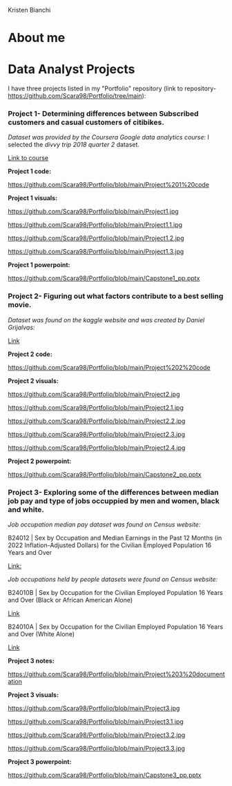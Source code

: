 Kristen Bianchi
# About me
# Data Analyst Projects
I have three projects listed in my "Portfolio" repository (link to repository- https://github.com/Scara98/Portfolio/tree/main):

### **Project 1**- Determining differences between Subscribed customers and casual customers of citibikes. 

  *Dataset was provided by the Coursera Google data analytics course:* I selected the *divvy trip 2018 quarter 2* dataset.
   
  [Link to course](https://www.coursera.org/learn/google-data-analytics-capstone)
  
  **Project 1 code:**
  
  https://github.com/Scara98/Portfolio/blob/main/Project%201%20code
 
  **Project 1 visuals:**
   
   https://github.com/Scara98/Portfolio/blob/main/Project1.jpg
   
   https://github.com/Scara98/Portfolio/blob/main/Project1.1.jpg
   
   https://github.com/Scara98/Portfolio/blob/main/Project1.2.jpg
   
   https://github.com/Scara98/Portfolio/blob/main/Project1.3.jpg
  
  **Project 1 powerpoint:** 
  
  https://github.com/Scara98/Portfolio/blob/main/Capstone1_pp.pptx

### **Project 2**- Figuring out what factors contribute to a best selling movie.

  *Dataset was found on the kaggle website and was created by Daniel Grijalvas:* 
  
  [Link](https://www.kaggle.com/datasets/danielgrijalvas/movies)

 
  **Project 2 code:** 
  
  https://github.com/Scara98/Portfolio/blob/main/Project%202%20code
  
  **Project 2 visuals:**
  
   https://github.com/Scara98/Portfolio/blob/main/Project2.jpg
  
   https://github.com/Scara98/Portfolio/blob/main/Project2.1.jpg
   
   https://github.com/Scara98/Portfolio/blob/main/Project2.2.jpg
   
   https://github.com/Scara98/Portfolio/blob/main/Project2.3.jpg
   
   https://github.com/Scara98/Portfolio/blob/main/Project2.4.jpg
 
 **Project 2 powerpoint:** 
 
 https://github.com/Scara98/Portfolio/blob/main/Capstone2_pp.pptx

### **Project 3**- Exploring some of the differences between median job pay and type of jobs occuppied by men and women, black and white.
 
  *Job occupation median pay dataset was found on Census website:* 
  
   B24012 | Sex by Occupation and Median Earnings in the Past 12 Months (in 2022 Inflation-Adjusted Dollars) for the Civilian Employed Population 16 Years and Over
   
   [Link:](https://data.census.gov/table/ACSDT1Y2022.B24012?t=Occupation&g=010XX00US)
  
  *Job occupations held by people datasets were found on Census website:*
  
   B24010B | Sex by Occupation for the Civilian Employed Population 16 Years and Over (Black or African American Alone)
  
   [Link](https://data.census.gov/table/ACSDT1Y2022.B24010B?q=United+States&t=Black+or+African+American:Employment)
    
   B24010A | Sex by Occupation for the Civilian Employed Population 16 Years and Over (White Alone)
  
   [Link](https://data.census.gov/table/ACSDT1Y2022.B24010A?q=United+States&t=Employment:White)

   
   **Project 3 notes:** 
   
   https://github.com/Scara98/Portfolio/blob/main/Project%203%20documentation
   
   **Project 3 visuals:**
    
   https://github.com/Scara98/Portfolio/blob/main/Project3.jpg
    
   https://github.com/Scara98/Portfolio/blob/main/Project3.1.jpg
    
   https://github.com/Scara98/Portfolio/blob/main/Project3.2.jpg
    
   https://github.com/Scara98/Portfolio/blob/main/Project3.3.jpg
   
   **Project 3 powerpoint:** 
   
   https://github.com/Scara98/Portfolio/blob/main/Capstone3_pp.pptx





